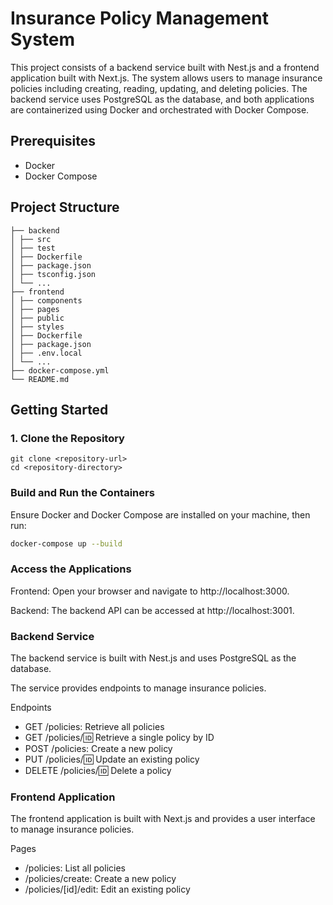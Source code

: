 # Insurance Policy Management System

This project consists of a backend service built with Nest.js and a frontend application built with Next.js. The system allows users to manage insurance policies including creating, reading, updating, and deleting policies. The backend service uses PostgreSQL as the database, and both applications are containerized using Docker and orchestrated with Docker Compose.

## Prerequisites

- Docker
- Docker Compose

## Project Structure


```
├── backend
│ ├── src
│ ├── test
│ ├── Dockerfile
│ ├── package.json
│ ├── tsconfig.json
│ └── ...
├── frontend
│ ├── components
│ ├── pages
│ ├── public
│ ├── styles
│ ├── Dockerfile
│ ├── package.json
│ ├── .env.local
│ └── ...
├── docker-compose.yml
└── README.md

```
## Getting Started

### 1. Clone the Repository

``` 
git clone <repository-url>
cd <repository-directory>
```
### Build and Run the Containers
Ensure Docker and Docker Compose are installed on your machine, then run:
    
``` bash
docker-compose up --build
   ```
### Access the Applications
Frontend: Open your browser and navigate to http://localhost:3000.

Backend: The backend API can be accessed at http://localhost:3001.

### Backend Service
The backend service is built with Nest.js and uses PostgreSQL as the database. 

The service provides endpoints to manage insurance policies.

Endpoints

* GET /policies: Retrieve all policies
* GET /policies/:id: Retrieve a single policy by ID
* POST /policies: Create a new policy
* PUT /policies/:id: Update an existing policy
* DELETE /policies/:id: Delete a policy

### Frontend Application
The frontend application is built with Next.js and provides a user interface to manage insurance policies.

Pages

* /policies: List all policies
* /policies/create: Create a new policy
* /policies/[id]/edit: Edit an existing policy
